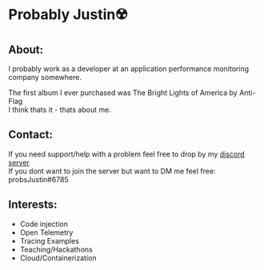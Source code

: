 # Probably Justin☢️
## About: 
I probably work as a developer at an application performance monitoring company somewhere.<BR>

The first album I ever purchased was The Bright Lights of America by Anti-Flag <BR>
I think thats it - thats about me.

## Contact:
If you need support/help with a problem feel free to drop by my [discord server](https://discord.gg/tGJum6hkbA)<BR>
If you dont want to join the server but want to DM me feel free: probsJustin#6785<BR>

## Interests: 
 - Code injection 
 - Open Telemetry 
 - Tracing Examples 
 - Teaching/Hackathons 
 - Cloud/Containerization 

<!--
**probsJustin/probsJustin** is a ✨ _special_ ✨ repository because its `README.md` (this file) appears on your GitHub profile.

Here are some ideas to get you started:

- 🔭 I’m currently working on ...
- 🌱 I’m currently learning ...
- 👯 I’m looking to collaborate on ...
- 🤔 I’m looking for help with ...
- 💬 Ask me about ...
- 📫 How to reach me: ...
- 😄 Pronouns: ...
- ⚡ Fun fact: ...
-->
